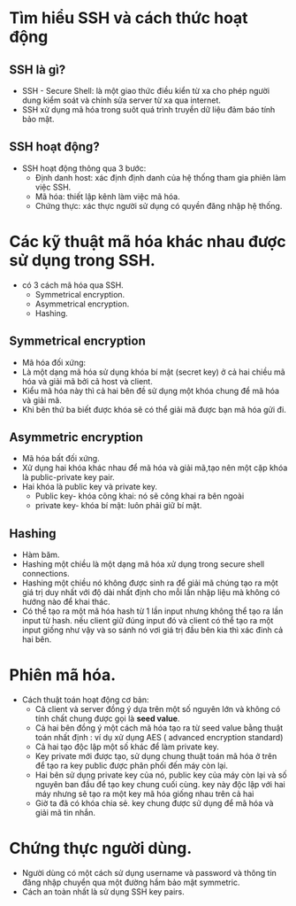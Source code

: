 # **Tìm hiểu SSH và cách thức hoạt động**
## SSH là gì?
- SSH - Secure Shell: là một giao thức điều kiển từ xa cho phép người dung kiểm soát và chính sửa server từ xa qua internet.
- SSH xử dụng mã hóa trong suôt quá trình truyền dữ liệu đảm báo tính bảo mật.
## SSH hoạt động?
- SSH hoạt động thông qua 3 bước:
    - Định danh host: xác định định danh của hệ thống tham gia phiên làm việc SSH.
    - Mã hóa: thiết lập kênh làm việc mã hóa.
    - Chứng thực: xác thực người sử dụng có quyền đăng nhập hệ thống.
# Các kỹ thuật mã hóa khác nhau được sử dụng trong SSH.
- có 3 cách mã hóa qua SSH.
    - Symmetrical encryption.
    - Asymmetrical encryption.
    - Hashing.
## Symmetrical encryption
- Mã hóa đối xứng:
- Là một dạng mã hóa sử dụng khóa bí mật (secret key) ở cả hai chiều mã hóa và giải mã bởi cả host và client.
- Kiểu mã hóa này thì cả hai bên đề sử dụng một khóa chung để mã hóa và giải mã.
- Khi bên thứ ba biết được khóa sẽ có thể giải mã được bạn mã hóa gửi đi.
## Asymmetric encryption
- Mã hóa bất đối xứng.
- Xử dụng  hai khóa khác nhau để mã hóa và giải mã,tạo nên một cặp khóa là public-private key pair.
- Hai khóa là public key và private key.
    - Public key- khóa công khai: nó sẽ công khai ra bên ngoài
    - private key- khóa bí mật: luôn phải giữ bí mật. 
## Hashing
- Hàm băm.
- Hashing một chiều là một dạng mã hóa xử dụng trong secure shell connections.
- Hashing một chiều nó không được sinh ra để giải mã chúng tạo ra một giá trị duy nhất với độ dài nhất định cho mỗi lần nhập liệu mà không có hướng nào để khai thác.
- Có thể tạo ra một mã hóa hash từ 1 lần input nhưng không thể tạo ra lần input từ hash. nếu client giữ đúng input đó và client có thể tạo ra một input giống như vậy và so sánh nó vơi giá trị đầu bên kia thì xác đinh cả hai bên.
# Phiên mã hóa.
- Cách thuật toán hoạt động cơ bản:
    - Cả client và server đồng ý dựa trên một số nguyên lớn và không có tính chất chung được gọi là **seed value**.
    - Cả hai bên đồng ý một cách mã hóa  tạo ra từ seed value bằng thuật toán nhất định : ví dụ xử dụng AES ( advanced encryption standard)
    - Cả hai tạo độc lập một số khác để làm private key.
    - Key private mới được tạo, sử dụng chung thuật toán mã hóa ở trên để tạo ra key public được phân phối đến máy còn lại.
    - Hai bên sử dụng private key của nó, public key của máy còn lại và số nguyên ban đầu để tạo key chung cuối cùng. key này độc lập với hai máy nhưng sẽ tạo ra một key mã hóa giống nhau trên cả hai
    - Giờ ta đã có khóa chia sẻ. key chung được sử dụng để mã hóa và giải mã tin nhắn.
# Chứng thực người dùng.
- Người dùng có một cách sử dụng username và password và thông tin đăng nhập chuyển qua một đường hầm bảo mật symmetric.
- Cách an toàn nhất là sử dụng SSH key pairs.
